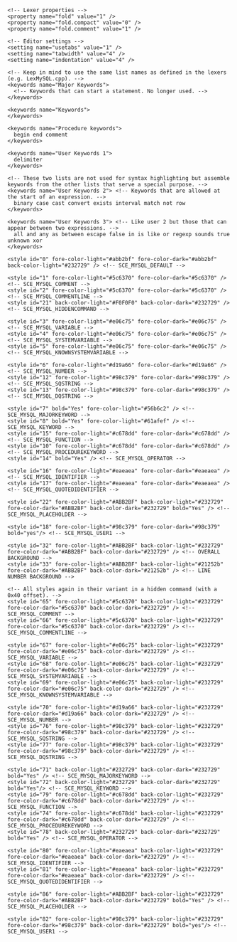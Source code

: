    <!-- This is the base language setting. It's usually not directly used, but provides values shared by
         more specialized MySQL versions. -->
    
    <!-- Lexer properties -->
    <property name="fold" value="1" />
    <property name="fold.compact" value="0" />
    <property name="fold.comment" value="1" />

    <!-- Editor settings -->
    <setting name="usetabs" value="1" />
    <setting name="tabwidth" value="4" />
    <setting name="indentation" value="4" />

    <!-- Keep in mind to use the same list names as defined in the lexers (e.g. LexMySQL.cpp). -->
    <keywords name="Major Keywords">
      <!-- Keywords that can start a statement. No longer used. -->
    </keywords>

    <keywords name="Keywords">
    </keywords>

    <keywords name="Procedure keywords">
      begin end comment
    </keywords>

    <keywords name="User Keywords 1">
      delimiter
    </keywords>

    <!-- These two lists are not used for syntax highlighting but assemble keywords from the other lists that serve a special purpose. -->
    <keywords name="User Keywords 2"> <!-- Keywords that are allowed at the start of an expression. -->
      binary case cast convert exists interval match not row
    </keywords>

    <keywords name="User Keywords 3"> <!-- Like user 2 but those that can appear between two expressions. -->
      all and any as between escape false in is like or regexp sounds true unknown xor
    </keywords>
    
    <style id="0" fore-color-light="#abb2bf" fore-color-dark="#abb2bf" back-color-light="#232729" /> <!-- SCE_MYSQL_DEFAULT -->

    <style id="1" fore-color-light="#5c6370" fore-color-dark="#5c6370" /> <!-- SCE_MYSQL_COMMENT -->
    <style id="2" fore-color-light="#5c6370" fore-color-dark="#5c6370" /> <!-- SCE_MYSQL_COMMENTLINE -->
    <style id="21" back-color-light="#F0F0F0" back-color-dark="#232729" /> <!-- SCE_MYSQL_HIDDENCOMMAND -->

    <style id="3" fore-color-light="#e06c75" fore-color-dark="#e06c75" /> <!-- SCE_MYSQL_VARIABLE -->
    <style id="4" fore-color-light="#e06c75" fore-color-dark="#e06c75" /> <!-- SCE_MYSQL_SYSTEMVARIABLE -->
    <style id="5" fore-color-light="#e06c75" fore-color-dark="#e06c75" /> <!-- SCE_MYSQL_KNOWNSYSTEMVARIABLE -->

    <style id="6" fore-color-light="#d19a66" fore-color-dark="#d19a66" /> <!-- SCE_MYSQL_NUMBER -->
    <style id="12" fore-color-light="#98c379" fore-color-dark="#98c379" /> <!-- SCE_MYSQL_SQSTRING -->
    <style id="13" fore-color-light="#98c379" fore-color-dark="#98c379" /> <!-- SCE_MYSQL_DQSTRING -->

    <style id="7" bold="Yes" fore-color-light="#56b6c2" /> <!-- SCE_MYSQL_MAJORKEYWORD -->
    <style id="8" bold="Yes" fore-color-light="#61afef" /> <!-- SCE_MYSQL_KEYWORD -->
    <style id="15" fore-color-light="#c678dd" fore-color-dark="#c678dd" /> <!-- SCE_MYSQL_FUNCTION -->
    <style id="10" fore-color-light="#c678dd" fore-color-dark="#c678dd" /> <!-- SCE_MYSQL_PROCEDUREKEYWORD -->
    <style id="14" bold="Yes" /> <!-- SCE_MYSQL_OPERATOR -->

    <style id="16" fore-color-light="#eaeaea" fore-color-dark="#eaeaea" /> <!-- SCE_MYSQL_IDENTIFIER -->
    <style id="17" fore-color-light="#eaeaea" fore-color-dark="#eaeaea" /> <!-- SCE_MYSQL_QUOTEDIDENTIFIER -->

    <style id="22" fore-color-light="#ABB2BF" back-color-light="#232729" fore-color-dark="#ABB2BF" back-color-dark="#232729" bold="Yes" /> <!-- SCE_MYSQL_PLACEHOLDER -->

    <style id="18" fore-color-light="#98c379" fore-color-dark="#98c379" bold="yes"/> <!-- SCE_MYSQL_USER1 -->

    <style id="32" fore-color-light="#ABB2BF" back-color-light="#232729" fore-color-dark="#ABB2BF" back-color-dark="#232729" /> <!-- OVERALL BACKGROUND -->
    <style id="33" fore-color-light="#ABB2BF" back-color-light="#21252b" fore-color-dark="#ABB2BF" back-color-dark="#21252b" /> <!-- LINE NUMBER BACKGROUND -->

    <!-- All styles again in their variant in a hidden command (with a 0x40 offset). -->
    <style id="65" fore-color-light="#5c6370" back-color-light="#232729" fore-color-dark="#5c6370" back-color-dark="#232729" /> <!-- SCE_MYSQL_COMMENT -->
    <style id="66" fore-color-light="#5c6370" back-color-light="#232729" fore-color-dark="#5c6370" back-color-dark="#232729" /> <!-- SCE_MYSQL_COMMENTLINE -->

    <style id="67" fore-color-light="#e06c75" back-color-light="#232729" fore-color-dark="#e06c75" back-color-dark="#232729" /> <!-- SCE_MYSQL_VARIABLE -->
    <style id="68" fore-color-light="#e06c75" back-color-light="#232729" fore-color-dark="#e06c75" back-color-dark="#232729" /> <!-- SCE_MYSQL_SYSTEMVARIABLE -->
    <style id="69" fore-color-light="#e06c75" back-color-light="#232729" fore-color-dark="#e06c75" back-color-dark="#232729" /> <!-- SCE_MYSQL_KNOWNSYSTEMVARIABLE -->

    <style id="70" fore-color-light="#d19a66" back-color-light="#232729" fore-color-dark="#d19a66" back-color-dark="#232729" /> <!-- SCE_MYSQL_NUMBER -->
    <style id="76" fore-color-light="#98c379" back-color-light="#232729" fore-color-dark="#98c379" back-color-dark="#232729" /> <!-- SCE_MYSQL_SQSTRING -->
    <style id="77" fore-color-light="#98c379" back-color-light="#232729" fore-color-dark="#98c379" back-color-dark="#232729" /> <!-- SCE_MYSQL_DQSTRING -->

    <style id="71" back-color-light="#232729" back-color-dark="#232729" bold="Yes" /> <!-- SCE_MYSQL_MAJORKEYWORD -->
    <style id="72" back-color-light="#232729" back-color-dark="#232729" bold="Yes"/> <!-- SCE_MYSQL_KEYWORD -->
    <style id="79" fore-color-light="#c678dd" back-color-light="#232729" fore-color-dark="#c678dd" back-color-dark="#232729" /> <!-- SCE_MYSQL_FUNCTION -->
    <style id="74" fore-color-light="#c678dd" back-color-light="#232729" fore-color-dark="#c678dd" back-color-dark="#232729" /> <!-- SCE_MYSQL_PROCEDUREKEYWORD -->
    <style id="78" back-color-light="#232729" back-color-dark="#232729" bold="Yes" /> <!-- SCE_MYSQL_OPERATOR -->

    <style id="80" fore-color-light="#eaeaea" back-color-light="#232729" fore-color-dark="#eaeaea" back-color-dark="#232729" /> <!-- SCE_MYSQL_IDENTIFIER -->
    <style id="81" fore-color-light="#eaeaea" back-color-light="#232729" fore-color-dark="#eaeaea" back-color-dark="#232729" /> <!-- SCE_MYSQL_QUOTEDIDENTIFIER -->

    <style id="86" fore-color-light="#ABB2BF" back-color-light="#232729" fore-color-dark="#ABB2BF" back-color-dark="#232729" bold="Yes" /> <!-- SCE_MYSQL_PLACEHOLDER -->

    <style id="82" fore-color-light="#98c379" back-color-light="#232729" fore-color-dark="#98c379" back-color-dark="#232729" bold="yes"/> <!-- SCE_MYSQL_USER1 -->